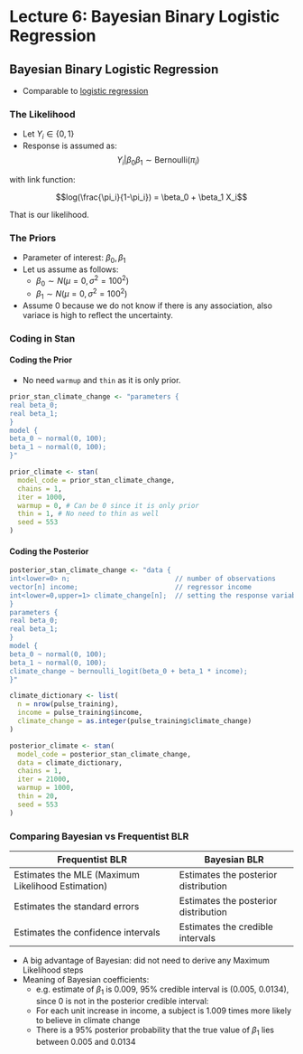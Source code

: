 # Lecture 6: Bayesian Binary Logistic Regression

## Bayesian Binary Logistic Regression

- Comparable to [logistic regression](https://mds.farrandi.com/block_3/561_regression/561_regression#logistic-regression)

### The Likelihood

- Let $Y_i \in \{0, 1\}$
- Response is assumed as:
  $$Y_i | \beta_0 \beta_1 \sim \text{Bernoulli}(\pi_i) $$

with link function:

$$log(\frac{\pi_i}{1-\pi_i}) = \beta_0 + \beta_1 X_i$$

That is our likelihood.

### The Priors

- Parameter of interest: $\beta_0, \beta_1$
- Let us assume as follows:
  - $\beta_0 \sim N(\mu=0, \sigma^2=100^2)$
  - $\beta_1 \sim N(\mu=0, \sigma^2=100^2)$
- Assume 0 because we do not know if there is any association, also variace is high to reflect the uncertainty.

### Coding in Stan

#### Coding the Prior

- No need `warmup` and `thin` as it is only prior.

```r
prior_stan_climate_change <- "parameters {
real beta_0;
real beta_1;
}
model {
beta_0 ~ normal(0, 100);
beta_1 ~ normal(0, 100);
}"
```

```r
prior_climate <- stan(
  model_code = prior_stan_climate_change,
  chains = 1,
  iter = 1000,
  warmup = 0, # Can be 0 since it is only prior
  thin = 1, # No need to thin as well
  seed = 553
)
```

#### Coding the Posterior

```r
posterior_stan_climate_change <- "data {
int<lower=0> n;                          // number of observations
vector[n] income;                        // regressor income
int<lower=0,upper=1> climate_change[n];  // setting the response variable as binary
}
parameters {
real beta_0;
real beta_1;
}
model {
beta_0 ~ normal(0, 100);
beta_1 ~ normal(0, 100);
climate_change ~ bernoulli_logit(beta_0 + beta_1 * income);
}"
```

```r
climate_dictionary <- list(
  n = nrow(pulse_training),
  income = pulse_training$income,
  climate_change = as.integer(pulse_training$climate_change)
)

posterior_climate <- stan(
  model_code = posterior_stan_climate_change,
  data = climate_dictionary,
  chains = 1,
  iter = 21000,
  warmup = 1000,
  thin = 20,
  seed = 553
)
```

### Comparing Bayesian vs Frequentist BLR

| Frequentist BLR                                   | Bayesian BLR                         |
| ------------------------------------------------- | ------------------------------------ |
| Estimates the MLE (Maximum Likelihood Estimation) | Estimates the posterior distribution |
| Estimates the standard errors                     | Estimates the posterior distribution |
| Estimates the confidence intervals                | Estimates the credible intervals     |

- A big advantage of Bayesian: did not need to derive any Maximum Likelihood steps
- Meaning of Bayesian coefficients:
  - e.g. estimate of $\beta_1$ is 0.009, 95% credible interval is (0.005, 0.0134), since 0 is not in the posterior credible interval:
  - For each unit increase in income, a subject is 1.009 times more likely to believe in climate change
  - There is a 95% posterior probability that the true value of $\beta_1$ lies between 0.005 and 0.0134
